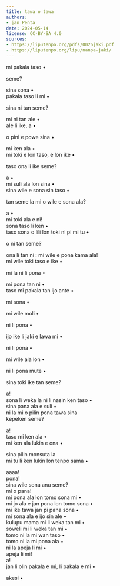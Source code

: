 ```yaml
---
title: tawa o tawa
authors:
- jan Penta
date: 2024-05-14
license: CC-BY-SA 4.0
sources:
- https://liputenpo.org/pdfs/0026jaki.pdf
- https://liputenpo.org/lipu/nanpa-jaki/
---
```


mi pakala taso •

seme?

sina sona •  
pakala taso li mi •

sina ni tan seme?

mi ni tan ale •  
ale li ike, a •

o pini e powe sina •

mi ken ala •  
mi toki e lon taso, e lon ike •

taso ona li ike seme?

a •  
mi suli ala lon sina •  
sina wile e sona sin taso •

tan seme la mi o wile e sona ala?

a •  
mi toki ala e ni!  
sona taso li ken •  
taso sona o lili lon toki ni pi mi tu •

o ni tan seme?

ona li tan ni : mi wile e pona kama ala!  
mi wile toki taso e ike •

mi la ni li pona •

mi pona tan ni •  
taso mi pakala tan ijo ante •

mi sona •

mi wile moli •

ni li pona •

ijo ike li jaki e lawa mi •

ni li pona •

mi wile ala lon •

ni li pona mute •

sina toki ike tan seme?

a!  
sona li weka la ni li nasin ken taso •  
sina pana ala e suli •  
ni la mi o pilin pona tawa sina  
kepeken seme?

a!  
taso mi ken ala •  
mi ken ala lukin e ona •

sina pilin monsuta la  
mi tu li ken lukin lon tenpo sama •

aaaa!  
pona!  
sina wile sona anu seme?  
mi o pana!  
mi pona ala lon tomo sona mi •  
mi jo ala e jan pona lon tomo sona •  
mi ike tawa jan pi pana sona •  
mi sona ala e ijo sin ale •  
kulupu mama mi li weka tan mi •  
soweli mi li weka tan mi •  
tomo ni la mi wan taso •  
tomo ni la mi pona ala •  
ni la apeja li mi •  
apeja li mi!  
a!  
jan li olin pakala e mi, li pakala e mi •

akesi •